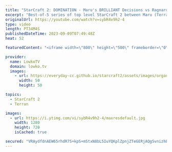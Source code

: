 ```yaml
---
title: "StarCraft 2: DOMINATION - Maru's BRILLIANT Decisions vs Ragnarok! (Best-of-5)"
excerpt: "Best-of-5 series of top level StarCraft 2 between Maru (Terran) and Ragnarok (Zerg). This series was played as part of the Korean StarCraft League (KSL) Summer Slam. In this match Maru controls the pace of the game brilliantly, as he forces Ragnarok to make decisions he would have rather not made. Support"
originalUrl: https://youtube.com/watch?v=sybR4v9h2-4
type: video
length: PT34M4S
publishedDateTime: 2023-09-09T07:49:48Z
heat: 52

featuredContent: "<iframe width=\"800\" height=\"500\" frameborder=\"0\" src=\"https://www.youtube.com/embed/sybR4v9h2-4\" allow=\"accelerometer; autoplay; encrypted-media; gyroscope; picture-in-picture\" allowfullscreen></iframe>"

provider:
  name: LowkoTV
  domain: lowko.tv
  images:
    - url: https://everyday-cc.github.io/starcraft2/assets/images/organizations/lowko.tv-50x50.jpg
      width: 50
      height: 50

topics:
  - StarCraft 2
  - Terran

images:
  - url: https://i.ytimg.com/vi/sybR4v9h2-4/maxresdefault.jpg
    width: 1280
    height: 720
    isCached: true

secured: "VRAydfdnAEW65rhdR7S+kpS+mStxN8bL5IuYQKplZpnjZTeGERjAQgSvnizhB0ssNnwHRpBog04DYJaIkj04fh3LBZZmrYTFeXHbn8wGkFT1afWetyCj+3onlXHX1VtCfJop6PRYSke0XcQHeUlM7eUgoWwuPS0Gvq2HHq0d1vsKmM2C4OHnhfh7p3AQpVjlzYhgo17ukHrZ2vjVZjn3Wid9r0fnlJwO7MttVA5Nn7fElcsy0ITmN8X91ttFzYPd00nKSTfIa4Y41EBtJqZQaOWXJxjK7q8IZil7bl4NaCuHkhnfGhUjmFJFK1QIlMHRh/dG7C6WZgnkHkMgipFpbyjFkNRi1AywGlJpD77XmEWu6qT+yNMw+B3FxyELqjgLxDTmk/3S6+0iqYXIzDDPanryj3/IqpFldEI3sNq3bCk0TKY/wiMRPQEV46lxukyt;pIBa+imidupxfZIZkIkcCQ=="
---
```


